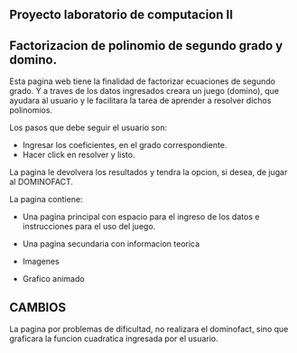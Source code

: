  ## Proyecto laboratorio de computacion II

 ## Factorizacion de polinomio de segundo grado y domino.

Esta pagina web tiene la finalidad de factorizar ecuaciones de segundo grado.
Y a traves de los datos ingresados creara un juego (domino), que ayudara al usuario 
y le facilitara la tarea de aprender a resolver dichos polinomios.

Los pasos que debe seguir el usuario son:
- Ingresar los coeficientes, en el grado correspondiente.
- Hacer click en resolver y listo.

La pagina le devolvera los resultados y tendra la opcion, si desea,
de jugar al DOMINOFACT.

La pagina contiene:

- Una pagina principal con espacio para el ingreso de los datos e 
instrucciones para el uso del juego.

- Una pagina secundaria con informacion teorica

- Imagenes

- Grafico animado

## CAMBIOS

La pagina por problemas de dificultad, no realizara el dominofact, sino que graficara la funcion 
cuadratica ingresada por el usuario.
